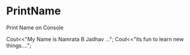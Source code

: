 # PrintName
Print Name on Console

Cout<<"My Name is Namrata B Jadhav ...";
Cout<<"its fun to learn new things....";
